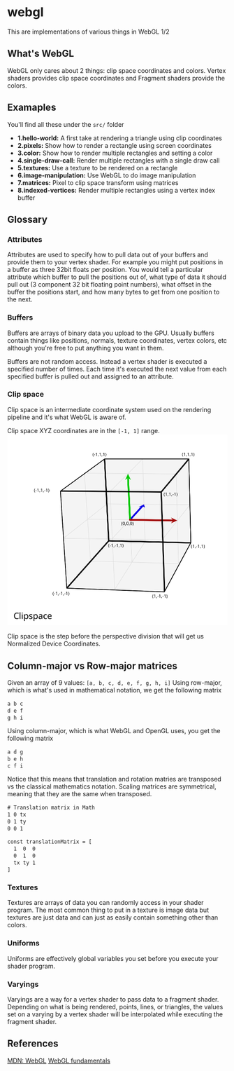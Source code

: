 # webgl

This are implementations of various things in WebGL 1/2

## What's WebGL

WebGL only cares about 2 things: clip space coordinates and colors. Vertex shaders provides clip space coordinates and Fragment shaders provide the colors.

## Examaples

You'll find all these under the `src/` folder

- **1.hello-world:** A first take at rendering a triangle using clip coordinates
- **2.pixels:** Show how to render a rectangle using screen coordinates
- **3.color:** Show how to render multiple rectangles and setting a color
- **4.single-draw-call:** Render multiple rectangles with a single draw call
- **5.textures:** Use a texture to be rendered on a rectangle
- **6.image-manipulation:** Use WebGL to do image manipulation
- **7.matrices:** Pixel to clip space transform using matrices
- **8.indexed-vertices:** Render multiple rectangles using a vertex index buffer

## Glossary

### Attributes

Attributes are used to specify how to pull data out of your buffers and provide them to your vertex shader. For example you might put positions in a buffer as three 32bit floats per position. You would tell a particular attribute which buffer to pull the positions out of, what type of data it should pull out (3 component 32 bit floating point numbers), what offset in the buffer the positions start, and how many bytes to get from one position to the next.

### Buffers

Buffers are arrays of binary data you upload to the GPU. Usually buffers contain things like positions, normals, texture coordinates, vertex colors, etc although you're free to put anything you want in them.

Buffers are not random access. Instead a vertex shader is executed a specified number of times. Each time it's executed the next value from each specified buffer is pulled out and assigned to an attribute.

### Clip space

Clip space is an intermediate coordinate system used on the rendering pipeline and it's what WebGL is aware of.

Clip space XYZ coordinates are in the `[-1, 1]` range.
![Clip space](images/clip_space_graph.svg)

Clip space is the step before the perspective division that will get us Normalized Device Coordinates.

## Column-major vs Row-major matrices

Given an array of 9 values: `[a, b, c, d, e, f, g, h, i]`
Using row-major, which is what's used in mathematical notation, we get the following matrix

```
a b c
d e f
g h i
```

Using column-major, which is what WebGL and OpenGL uses, you get the following matrix

```
a d g
b e h
c f i
```

Notice that this means that translation and rotation matries are transposed vs the classical mathematics notation. Scaling matrices are symmetrical, meaning that they are the same when transposed.

```
# Translation matrix in Math
1 0 tx
0 1 ty
0 0 1
```

```Translation matrix in WebGL
const translationMatrix = [
  1  0  0
  0  1  0
  tx ty 1
]
```

### Textures

Textures are arrays of data you can randomly access in your shader program. The most common thing to put in a texture is image data but textures are just data and can just as easily contain something other than colors.

### Uniforms

Uniforms are effectively global variables you set before you execute your shader program.

### Varyings

Varyings are a way for a vertex shader to pass data to a fragment shader. Depending on what is being rendered, points, lines, or triangles, the values set on a varying by a vertex shader will be interpolated while executing the fragment shader.

## References

[MDN: WebGL](https://developer.mozilla.org/en-US/docs/Web/API/WebGL_API)
[WebGL fundamentals](https://webglfundamentals.org/)
